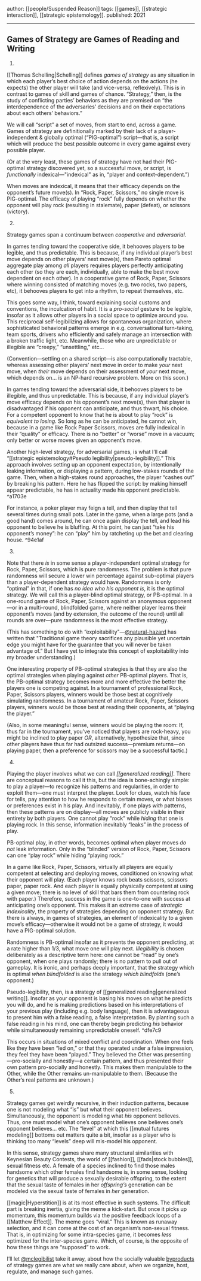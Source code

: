 author: [[people/Suspended Reason]]
tags: [[games]], [[strategic interaction]], [[strategic epistemology]].
published: 2021

---


## Games of Strategy are Games of Reading and Writing

1.

[[Thomas Schelling|Schelling]] defines _games of strategy_ as any situation in which each player’s best choice of action depends on the actions (he expects) the other player will take (and vice-versa, reflexively). This is in contrast to games of skill and games of chance. “Strategy,” then, is the study of conflicting parties’ behaviors as they are premised on “the interdependence of the adversaries’ decisions and on their expectations about each others’ behaviors.”

We will call “script” a set of moves, from start to end, across a game. Games of strategy are definitionally marked by their lack of a player-independent & globally optimal (“PIG-optimal”) script—that is, a script which will produce the best possible outcome in every game against every possible player.

(Or at the very least, these games of strategy have not had their PIG-optimal strategy discovered yet, so a successful move, or script, is _functionally_ indexical—"indexical" as in, “player and context-dependent.”)

When moves are indexical, it means that their efficacy depends on the opponent’s future move(s). In “Rock, Paper, Scissors,” no single move is PIG-optimal. The efficacy of playing “rock” fully depends on whether the opponent will play rock (resulting in stalemate), paper (defeat), or scissors (victory).

2.

Strategy games span a continuum between _cooperative_ and _adversarial_.

In games tending toward the cooperative side, it behooves players to be legible, and thus predictable. This is because, if any individual player’s best move depends on other players’ next move(s), then Pareto optimal aggregate play among _all_ players requires players perfectly anticipating each other (so they are each, individually, able to make the best move dependent on each other). In a cooperative game of Rock, Paper, Scissors where winning consisted of matching moves (e.g. two rocks, two papers, etc), it behooves players to get into a rhythm, to repeat themselves, etc.

This goes some way, I think, toward explaining social customs and conventions, the inculcation of habit. It is a _pro-social_ gesture to be legible, insofar as it allows other players in a social space to optimize around you. This reciprocal self-legibilizing allows for spontaneous organization, where sophisticated behavioral patterns emerge in e.g. conversational turn-taking, team sports, drivers who efficiently and safely manage an intersection with a broken traffic light, etc. Meanwhile, those who are unpredictable or illegible are “creepy,” “unsettling,” etc…

(Convention—settling on a shared script—is also computationally tractable, whereas assessing other players’ next move in order to make _your_ next move, when _their_ move depends on their assessment of _your_ next move, which depends on… is an NP-hard recursive problem. More on this soon.)

In games tending toward the adversarial side, it behooves players to be illegible, and thus unpredictable. This is because, if any individual player’s move efficacy depends on his opponent’s next move(s), then that player is disadvantaged if his opponent can anticipate, and thus thwart, his choice. For a competent opponent to know that he is about to play “rock” is _equivalent to losing_. So long as he can be anticipated, he cannot win, because in a game like Rock Paper Scissors, moves are fully indexical in their “quality” or efficacy. There is no “better” or “worse” move in a vacuum; only better or worse moves given an opponent’s move.

Another high-level strategy, for adversarial games, is what I’ll call “[[strategic epistemology#Pseudo legibility|pseudo-legibility]].” This approach involves setting up an opponent expectation, by intentionally leaking information, or displaying a pattern, during low-stakes rounds of the game. Then, when a high-stakes round approaches, the player “cashes out” by breaking his pattern. Here he has flipped the script: by making himself appear predictable, he has in actuality made his opponent predictable. ^a1703e

For instance, a poker player may feign a tell, and then display that tell several times during small pots. Later in the game, when a large pots (and a good hand) comes around, he can once again display the tell, and lead his opponent to believe he is bluffing. At this point, he can just “take his opponent’s money”: he can “play” him by ratcheting up the bet and clearing house. ^94e1af

3.

Note that there _is_ in some sense a player-independent optimal strategy for Rock, Paper, Scissors, which is pure randomness. The problem is that pure randomness will secure a lower win percentage against sub-optimal players than a player-dependent strategy would have. Randomness is only “optimal” in that, if one has _no idea who his opponent is_, it is the optimal strategy. We will call this a player-blind optimal strategy, or PB-optimal. In a one-round game of Rock, Paper, Scissors against an anonymous opponent—or in a multi-round, blindfolded game, where neither player learns their opponent’s moves (and by extension, the outcome of the round) until all rounds are over—pure randomness is the most effective strategy.

(This has something to do with “exploitability"—[@natural-hazard](https://tmblr.co/mLhtcTtrtkhJ-z8zGhfN0bA) has written that "Traditional game theory sacrifices any plausible yet uncertain edge you might have for the guarantee that you will never be taken advantage of.” But I have yet to integrate this concept of exploitability into my broader understanding.)

One interesting property of PB-optimal strategies is that they are also the optimal strategies when playing against _other_ PB-optimal players. That is, the PB-optimal strategy becomes more and more effective the better the players one is competing against. In a tournament of professional Rock, Paper, Scissors players, winners would be those best at cognitively simulating randomness. In a tournament of amateur Rock, Paper, Scissors players, winners would be those best at reading their opponents, at “playing the player.”

(Also, in some meaningful sense, winners would be playing the room: If, thus far in the tournament, you’ve noticed that players are rock-heavy, you might be inclined to play paper _OR_, alternatively, hypothesize that, since other players have thus far had outsized success—premium returns—on playing paper, then a preference for scissors may be a successful tactic.)

4.

Playing the player involves what we can call _[[generalized reading]]_. There are conceptual reasons to call it this, but the idea is bone-achingly simple: to play a player—to recognize his patterns and regularities, in order to exploit them—one must interpret the player. Look for clues, watch his face for tells, pay attention to how he responds to certain moves, or what biases or preferences exist in his play. And inevitably, if one plays _with_ patterns, then these patterns are on display—all moves are publicly visible in their entirety by both players. One cannot play “rock” while _hiding_ that one is playing rock. In this sense, information inevitably “leaks” in the process of play.

PB-optimal play, in other words, becomes optimal when player moves _do not_ leak information. Only in the “blinded” version of Rock, Paper, Scissors can one “play rock” while hiding “playing rock.”

In a game like Rock, Paper, Scissors, virtually all players are equally competent at selecting and deploying moves, conditioned on knowing what their opponent will play. (Each player knows rock beats scissors, scissors paper, paper rock. And each player is equally physically competent at using a given move; there is no level of skill that bars them from countering rock with paper.) Therefore, success in the game is one-to-one with success at anticipating one’s opponent. This makes it an extreme case of _strategic indexicality_, the property of strategies depending on opponent strategy. But there is always, in games of strategies, an element of indexicality to a given move’s efficacy—otherwise it would not be a game of strategy, it would have a PIG-optimal solution.

Randomness is PB-optimal insofar as it prevents the opponent predicting, at a rate higher than 1/3, what move one will play next. _Illegibility_ is chosen deliberately as a descriptive term here: one cannot be “read” by one’s opponent, when one plays randomly; there is no pattern to pull out of gameplay. It is ironic, and perhaps deeply important, that the strategy which is optimal _when blindfolded_ is also the strategy _which blindfolds_ (one’s opponent.)

Pseudo-legibility, then, is a strategy of [[generalized reading|generalized writing]]. Insofar as your opponent is basing his moves on what he predicts you will do, and he is making predictions based on his interpretations of your previous play (including e.g. body language), then it is advantageous to present him with a false reading, a false interpretation. By planting such a false reading in his mind, one can thereby begin predicting _his_ behavior while simultaneously remaining unpredictable oneself. ^dfe7c9

This occurs in situations of mixed conflict and coordination. When one feels like they have been “led on,” or that they operated under a false impression, they feel they have been “played.” They believed the Other was presenting—pro-socially and honestly—a certain pattern, and thus presented their own pattern pro-socially and honestly. This makes them manipulable to the Other, while the Other remains un-manipulable to them. (Because the Other’s real patterns are unknown.)

5.

Strategy games get weirdly recursive, in their induction patterns, because one is not modeling what “is” but what their opponent believes. Simultaneously, the opponent is modeling what _his_ opponent believes. Thus, one must model what one’s opponent believes one believes one’s opponent believes… etc. The “level” at which this [[mutual futures modeling]] bottoms out matters quite a bit, insofar as a player who is thinking too many “levels” deep will mis-model his opponent.

In this sense, strategy games share many structural similarities with Keynesian Beauty Contests, the world of [[fashion]], [[fads|stock bubbles]], sexual fitness etc. A female of a species inclined to find those males handsome which other females find handsome is, in some sense, looking for genetics that will produce a sexually desirable offspring, to the extent that the sexual taste of females in her _offspring’s_ generation can be modeled via the sexual taste of females in _her_ generation.

[[magic|Hyperstition]] is at its most effective in such systems. The difficult part is breaking inertia, giving the meme a kick-start. But once it picks up momentum, this momentum builds via the positive feedback loops of a [[Matthew Effect]]. The meme goes “viral.” This is known as runaway selection, and it can come at the cost of an organism’s non-sexual fitness. That is, in optimizing for some intra-species game, it becomes _less_ optimized for the inter-species game. Which, of course, is the opposite of how these things are “supposed” to work.

I’ll let [@mclegibilist](https://tmblr.co/m6U0qlv5tVN2TIS8FnPt2sg) take it away, about how the socially valuable [byproducts](https://mclegibilist.tumblr.com/post/661791764714258432/memetic-wars-yield-delicious-byproducts) of strategy games are what we really care about, when we organize, host, regulate, and manage such games.
